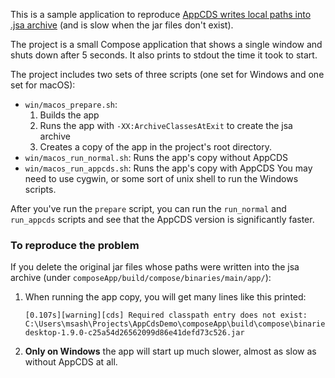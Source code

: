 This is a sample application to reproduce [AppCDS writes local paths into .jsa archive](https://youtrack.jetbrains.com/issue/JBR-9098/AppCDS-writes-local-paths-into-.jsa-archive)
(and is slow when the jar files don't exist).

The project is a small Compose application that shows a single window and shuts down after 5 seconds.
It also prints to stdout the time it took to start.

The project includes two sets of three scripts (one set for Windows and one set for macOS):
- `win/macos_prepare.sh`:
  1. Builds the app
  2. Runs the app with `-XX:ArchiveClassesAtExit` to create the jsa archive
  3. Creates a copy of the app in the project's root directory.
- `win/macos_run_normal.sh`: Runs the app's copy without AppCDS
- `win/macos_run_appcds.sh`: Runs the app's copy with AppCDS
You may need to use cygwin, or some sort of unix shell to run the Windows scripts.

After you've run the `prepare` script, you can run the `run_normal` and `run_appcds` scripts and see that the AppCDS 
version is significantly faster.

### To reproduce the problem
If you delete the original jar files whose paths were written into the jsa archive
(under `composeApp/build/compose/binaries/main/app/`):
1. When running the app copy, you will get many lines like this printed:
    ```
    [0.107s][warning][cds] Required classpath entry does not exist: C:\Users\msash\Projects\AppCdsDemo\composeApp\build\compose\binaries\main\app\AppCdsDemo\app\runtime-desktop-1.9.0-c25a54d26562099d86e41defd73c526.jar
    ```
2. **Only on Windows** the app will start up much slower, almost as slow as without AppCDS at all.